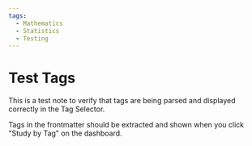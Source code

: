 ```yaml
---
tags:
  - Mathematics
  - Statistics
  - Testing
---
```


# Test Tags

This is a test note to verify that tags are being parsed and displayed correctly in the Tag Selector.

Tags in the frontmatter should be extracted and shown when you click "Study by Tag" on the dashboard.

